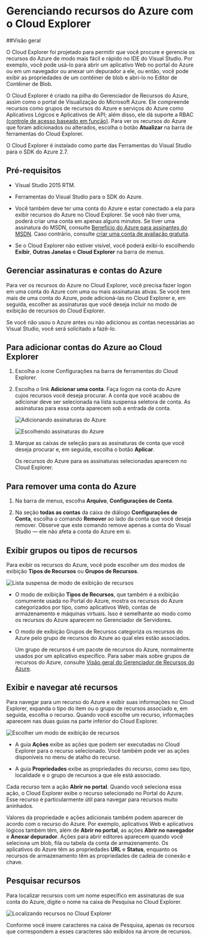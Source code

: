 <properties 
   pageTitle="Gerenciando recursos do Azure com o Cloud Explorer"
   description="Saiba como usar o Cloud Explorer para navegar e gerenciar recursos do Azure no Visual Studio."
   services="visual-studio-online"
   documentationCenter="na"
   authors="TomArcher"
   manager="douge"
   editor="" />
<tags 
   ms.service="multiple"
   ms.devlang="dotnet"
   ms.topic="article"
   ms.tgt_pltfrm="na"
   ms.workload="multiple"
   ms.date="08/13/2015"
   ms.author="tarcher" />

# Gerenciando recursos do Azure com o Cloud Explorer

##Visão geral

O Cloud Explorer foi projetado para permitir que você procure e gerencie os recursos do Azure de modo mais fácil e rápido no IDE do Visual Studio. Por exemplo, você pode usá-lo para abrir um aplicativo Web no portal do Azure ou em um navegador ou anexar um depurador a ele, ou então, você pode exibir as propriedades de um contêiner de blob e abri-lo no Editor de Contêiner de Blob.

O Cloud Explorer é criado na pilha do Gerenciador de Recursos do Azure, assim como o portal de Visualização do Microsoft Azure. Ele compreende recursos como grupos de recursos do Azure e serviços do Azure como Aplicativos Lógicos e Aplicativos de API; além disso, ele dá suporte a RBAC [(controle de acesso baseado em função)](../role-based-access-control-configure/). Para ver os recursos do Azure que foram adicionados ou alterados, escolha o botão **Atualizar** na barra de ferramentas do Cloud Explorer.

O Cloud Explorer é instalado como parte das Ferramentas do Visual Studio para o SDK do Azure 2.7.

## Pré-requisitos

- Visual Studio 2015 RTM.

- Ferramentas do Visual Studio para o SDK do Azure.
- Você também deve ter uma conta do Azure e estar conectado a ela para exibir recursos do Azure no Cloud Explorer. Se você não tiver uma, poderá criar uma conta em apenas alguns minutos. Se tiver uma assinatura do MSDN, consulte [Benefício do Azure para assinantes do MSDN](http://azure.microsoft.com/pricing/member-offers/msdn-benefits-details/). Caso contrário, consulte [criar uma conta de avaliação gratuita](http://azure.microsoft.com/pricing/free-trial/).

- Se o Cloud Explorer não estiver visível, você poderá exibi-lo escolhendo **Exibir**, **Outras Janelas** e **Cloud Explorer** na barra de menus.

## Gerenciar assinaturas e contas do Azure

Para ver os recursos do Azure no Cloud Explorer, você precisa fazer logon em uma conta do Azure com uma ou mais assinaturas ativas. Se você tem mais de uma conta do Azure, pode adicioná-las no Cloud Explorer e, em seguida, escolher as assinaturas que você deseja incluir no modo de exibição de recursos do Cloud Explorer.

Se você não usou o Azure antes ou não adicionou as contas necessárias ao Visual Studio, você será solicitado a fazê-lo.

## Para adicionar contas do Azure ao Cloud Explorer

1. Escolha o ícone Configurações na barra de ferramentas do Cloud Explorer.

1. Escolha o link **Adicionar uma conta**. Faça logon na conta do Azure cujos recursos você deseja procurar. A conta que você acabou de adicionar deve ser selecionada na lista suspensa seletora de conta. As assinaturas para essa conta aparecem sob a entrada de conta.

    ![Adicionando assinaturas do Azure](./media/vs-azure-tools-resources-managing-with-cloud-explorer/IC819514.png)

    ![Escolhendo assinaturas do Azure](./media/vs-azure-tools-resources-managing-with-cloud-explorer/IC819515.png)

1. Marque as caixas de seleção para as assinaturas de conta que você deseja procurar e, em seguida, escolha o botão **Aplicar**.

    Os recursos do Azure para as assinaturas selecionadas aparecem no Cloud Explorer.

## Para remover uma conta do Azure

1. Na barra de menus, escolha **Arquivo**, **Configurações de Conta**.

1. Na seção **todas as contas** da caixa de diálogo **Configurações de Conta**, escolha o comando **Remover** ao lado da conta que você deseja remover. Observe que este comando remove apenas a conta do Visual Studio — ele não afeta a conta do Azure em si.

## Exibir grupos ou tipos de recursos

Para exibir os recursos do Azure, você pode escolher um dos modos de exibição **Tipos de Recursos** ou **Grupos de Recursos**.

![Lista suspensa de modo de exibição de recursos](./media/vs-azure-tools-resources-managing-with-cloud-explorer/IC819516.png)

- O modo de exibição **Tipos de Recursos**, que também é a exibição comumente usada no Portal do Azure, mostra os recursos do Azure categorizados por tipo, como aplicativos Web, contas de armazenamento e máquinas virtuais. Isso é semelhante ao modo como os recursos do Azure aparecem no Gerenciador de Servidores.

- O modo de exibição Grupos de Recursos categoriza os recursos do Azure pelo grupo de recursos do Azure ao qual eles estão associados.

 
	Um grupo de recursos é um pacote de recursos do Azure, normalmente usados por um aplicativo específico. Para saber mais sobre grupos de recursos do Azure, consulte [Visão geral do Gerenciador de Recursos do Azure](https://azure.microsoft.com/documentation/articles/resource-group-overview/).

## Exibir e navegar até recursos

Para navegar para um recurso do Azure e exibir suas informações no Cloud Explorer, expanda o tipo do item ou o grupo de recursos associado e, em seguida, escolha o recurso. Quando você escolhe um recurso, informações aparecem nas duas guias na parte inferior do Cloud Explorer.

![Escolher um modo de exibição de recursos](./media/vs-azure-tools-resources-managing-with-cloud-explorer/IC819517.png)

- A guia **Ações** exibe as ações que podem ser executadas no Cloud Explorer para o recurso selecionado. Você também pode ver as ações disponíveis no menu de atalho do recurso.

- A guia **Propriedades** exibe as propriedades do recurso, como seu tipo, localidade e o grupo de recursos a que ele está associado.

Cada recurso tem a ação **Abrir no portal**. Quando você seleciona essa ação, o Cloud Explorer exibe o recurso selecionado no Portal do Azure. Esse recurso é particularmente útil para navegar para recursos muito aninhados.

Valores da propriedade e ações adicionais também podem aparecer de acordo com o recurso do Azure. Por exemplo, aplicativos Web e aplicativos lógicos também têm, além de **Abrir no portal**, as ações **Abrir no navegador** e **Anexar depurador**. Ações para abrir editores aparecem quando você seleciona um blob, fila ou tabela da conta de armazenamento. Os aplicativos do Azure têm as propriedades **URL** e **Status**, enquanto os recursos de armazenamento têm as propriedades de cadeia de conexão e chave.

## Pesquisar recursos

Para localizar recursos com um nome específico em assinaturas de sua conta do Azure, digite o nome na caixa de Pesquisa no Cloud Explorer.

![Localizando recursos no Cloud Explorer](./media/vs-azure-tools-resources-managing-with-cloud-explorer/IC820394.png)

Conforme você insere caracteres na caixa de Pesquisa, apenas os recursos que correspondem a esses caracteres são exibidos na árvore de recursos.

<!---HONumber=AcomDC_1217_2015-->